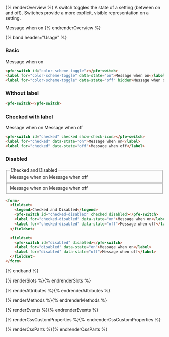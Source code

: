 {% renderOverview %}
A switch toggles the state of a setting (between on and off). Switches provide a more explicit, visible representation on a setting.

<pfe-switch id="overview-switch" checked></pfe-switch>
<label for="overview-switch" data-state="on">Message when on</label>
<label for="overview-switch" data-state="off" hidden>Message when off</label>
{% endrenderOverview %}

{% band header="Usage" %}

### Basic
<pfe-switch id="color-scheme-toggle" checked></pfe-switch>
<label for="color-scheme-toggle" data-state="on">Message when on</label>
<label for="color-scheme-toggle" data-state="off" hidden>Message when off</label>

```html
<pfe-switch id="color-scheme-toggle"></pfe-switch>
<label for="color-scheme-toggle" data-state="on">Message when on</label>
<label for="color-scheme-toggle" data-state="off" hidden>Message when off</label>
```


### Without label
<pfe-switch checked></pfe-switch>

```html
<pfe-switch></pfe-switch>
```

### Checked with label
<pfe-switch id="checked" checked show-check-icon></pfe-switch>
<label for="checked" data-state="on">Message when on</label>
<label for="checked" data-state="off">Message when off</label>

```html
<pfe-switch id="checked" checked show-check-icon></pfe-switch>
<label for="checked" data-state="on">Message when on</label>
<label for="checked" data-state="off">Message when off</label>
```

### Disabled
<form>
  <fieldset>
    <legend>Checked and Disabled</legend>
    <pfe-switch id="checked-disabled" checked disabled></pfe-switch>
    <label for="checked-disabled" data-state="on">Message when on</label>
    <label for="checked-disabled" data-state="off">Message when off</label>
  </fieldset>
  <fieldset>
    <pfe-switch id="disabled" disabled></pfe-switch>
    <label for="disabled" data-state="on">Message when on</label>
    <label for="disabled" data-state="off">Message when off</label>
  </fieldset>
</form>

```html
<form>
  <fieldset>
    <legend>Checked and Disabled</legend>
    <pfe-switch id="checked-disabled" checked disabled></pfe-switch>
    <label for="checked-disabled" data-state="on">Message when on</label>
    <label for="checked-disabled" data-state="off">Message when off</label>
  </fieldset>

  <fieldset>
    <pfe-switch id="disabled" disabled></pfe-switch>
    <label for="disabled" data-state="on">Message when on</label>
    <label for="disabled" data-state="off">Message when off</label>
  </fieldset>
</form>
```
{% endband %}

{% renderSlots %}{% endrenderSlots %}

{% renderAttributes %}{% endrenderAttributes %}

{% renderMethods %}{% endrenderMethods %}

{% renderEvents %}{% endrenderEvents %}

{% renderCssCustomProperties %}{% endrenderCssCustomProperties %}

{% renderCssParts %}{% endrenderCssParts %}
